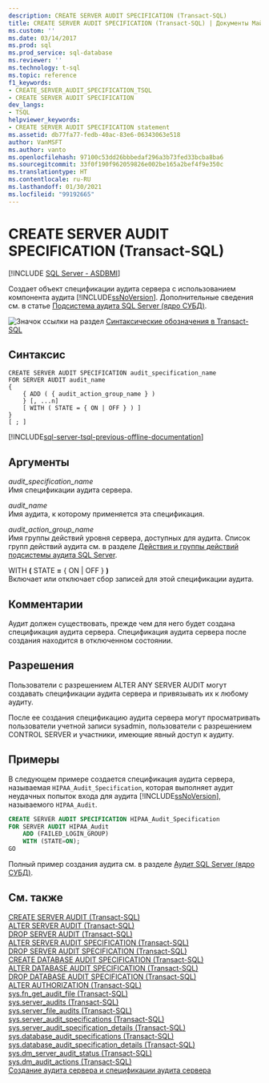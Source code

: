 ```yaml
---
description: CREATE SERVER AUDIT SPECIFICATION (Transact-SQL)
title: CREATE SERVER AUDIT SPECIFICATION (Transact-SQL) | Документы Майкрософт
ms.custom: ''
ms.date: 03/14/2017
ms.prod: sql
ms.prod_service: sql-database
ms.reviewer: ''
ms.technology: t-sql
ms.topic: reference
f1_keywords:
- CREATE_SERVER_AUDIT_SPECIFICATION_TSQL
- CREATE SERVER AUDIT SPECIFICATION
dev_langs:
- TSQL
helpviewer_keywords:
- CREATE SERVER AUDIT SPECIFICATION statement
ms.assetid: db77fa77-fedb-40ac-83e6-06343063e518
author: VanMSFT
ms.author: vanto
ms.openlocfilehash: 97100c53dd26bbbedaf296a3b73fed33bcba8ba6
ms.sourcegitcommit: 33f0f190f962059826e002be165a2bef4f9e350c
ms.translationtype: HT
ms.contentlocale: ru-RU
ms.lasthandoff: 01/30/2021
ms.locfileid: "99192665"
---
```

# <a name="create-server-audit-specification-transact-sql"></a>CREATE SERVER AUDIT SPECIFICATION (Transact-SQL)
[!INCLUDE [SQL Server - ASDBMI](../../includes/applies-to-version/sql-asdbmi.md)]

  Создает объект спецификации аудита сервера с использованием компонента аудита [!INCLUDE[ssNoVersion](../../includes/ssnoversion-md.md)]. Дополнительные сведения см. в статье [Подсистема аудита SQL Server (ядро СУБД)](../../relational-databases/security/auditing/sql-server-audit-database-engine.md).  
  
 ![Значок ссылки на раздел](../../database-engine/configure-windows/media/topic-link.gif "Значок ссылки на раздел") [Синтаксические обозначения в Transact-SQL](../../t-sql/language-elements/transact-sql-syntax-conventions-transact-sql.md)  
  
## <a name="syntax"></a>Синтаксис  
  
```syntaxsql
CREATE SERVER AUDIT SPECIFICATION audit_specification_name  
FOR SERVER AUDIT audit_name  
{  
    { ADD ( { audit_action_group_name } )   
    } [, ...n]  
    [ WITH ( STATE = { ON | OFF } ) ]  
}  
[ ; ]  
```  
  
[!INCLUDE[sql-server-tsql-previous-offline-documentation](../../includes/sql-server-tsql-previous-offline-documentation.md)]

## <a name="arguments"></a>Аргументы
 *audit_specification_name*  
 Имя спецификации аудита сервера.  
  
 *audit_name*  
 Имя аудита, к которому применяется эта спецификация.  
  
 *audit_action_group_name*  
 Имя группы действий уровня сервера, доступных для аудита. Список групп действий аудита см. в разделе [Действия и группы действий подсистемы аудита SQL Server](../../relational-databases/security/auditing/sql-server-audit-action-groups-and-actions.md).  
  
 WITH **(** STATE **=** { ON | OFF } **)**  
 Включает или отключает сбор записей для этой спецификации аудита.  
  
## <a name="remarks"></a>Комментарии  
 Аудит должен существовать, прежде чем для него будет создана спецификация аудита сервера. Спецификация аудита сервера после создания находится в отключенном состоянии.  
  
## <a name="permissions"></a>Разрешения  
 Пользователи с разрешением ALTER ANY SERVER AUDIT могут создавать спецификации аудита сервера и привязывать их к любому аудиту.  
  
 После ее создания спецификацию аудита сервера могут просматривать пользователи учетной записи sysadmin, пользователи с разрешением CONTROL SERVER и участники, имеющие явный доступ к аудиту.  
  
## <a name="examples"></a>Примеры  
 В следующем примере создается спецификация аудита сервера, называемая `HIPAA_Audit_Specification`, которая выполняет аудит неудачных попыток входа для аудита [!INCLUDE[ssNoVersion](../../includes/ssnoversion-md.md)], называемого `HIPAA_Audit`.  
  
```sql  
CREATE SERVER AUDIT SPECIFICATION HIPAA_Audit_Specification  
FOR SERVER AUDIT HIPAA_Audit  
    ADD (FAILED_LOGIN_GROUP)  
    WITH (STATE=ON);  
GO  
```  
  
 Полный пример создания аудита см. в разделе [Аудит SQL Server (ядро СУБД)](../../relational-databases/security/auditing/sql-server-audit-database-engine.md).  
   
## <a name="see-also"></a>См. также  
 [CREATE SERVER AUDIT (Transact-SQL)](../../t-sql/statements/create-server-audit-transact-sql.md)   
 [ALTER SERVER AUDIT (Transact-SQL)](../../t-sql/statements/alter-server-audit-transact-sql.md)   
 [DROP SERVER AUDIT (Transact-SQL)](../../t-sql/statements/drop-server-audit-transact-sql.md)   
 [ALTER SERVER AUDIT SPECIFICATION (Transact-SQL)](../../t-sql/statements/alter-server-audit-specification-transact-sql.md)   
 [DROP SERVER AUDIT SPECIFICATION (Transact-SQL)](../../t-sql/statements/drop-server-audit-specification-transact-sql.md)   
 [CREATE DATABASE AUDIT SPECIFICATION (Transact-SQL)](../../t-sql/statements/create-database-audit-specification-transact-sql.md)   
 [ALTER DATABASE AUDIT SPECIFICATION (Transact-SQL)](../../t-sql/statements/alter-database-audit-specification-transact-sql.md)   
 [DROP DATABASE AUDIT SPECIFICATION (Transact-SQL)](../../t-sql/statements/drop-database-audit-specification-transact-sql.md)   
 [ALTER AUTHORIZATION (Transact-SQL)](../../t-sql/statements/alter-authorization-transact-sql.md)   
 [sys.fn_get_audit_file (Transact-SQL)](../../relational-databases/system-functions/sys-fn-get-audit-file-transact-sql.md)   
 [sys.server_audits (Transact-SQL)](../../relational-databases/system-catalog-views/sys-server-audits-transact-sql.md)   
 [sys.server_file_audits (Transact-SQL)](../../relational-databases/system-catalog-views/sys-server-file-audits-transact-sql.md)   
 [sys.server_audit_specifications (Transact-SQL)](../../relational-databases/system-catalog-views/sys-server-audit-specifications-transact-sql.md)   
 [sys.server_audit_specification_details (Transact-SQL)](../../relational-databases/system-catalog-views/sys-server-audit-specification-details-transact-sql.md)   
 [sys.database_audit_specifications (Transact-SQL)](../../relational-databases/system-catalog-views/sys-database-audit-specifications-transact-sql.md)   
 [sys.database_audit_specification_details (Transact-SQL)](../../relational-databases/system-catalog-views/sys-database-audit-specification-details-transact-sql.md)   
 [sys.dm_server_audit_status (Transact-SQL)](../../relational-databases/system-dynamic-management-views/sys-dm-server-audit-status-transact-sql.md)   
 [sys.dm_audit_actions (Transact-SQL)](../../relational-databases/system-dynamic-management-views/sys-dm-audit-actions-transact-sql.md)   
 [Создание аудита сервера и спецификации аудита сервера](../../relational-databases/security/auditing/create-a-server-audit-and-server-audit-specification.md)  
  
  
